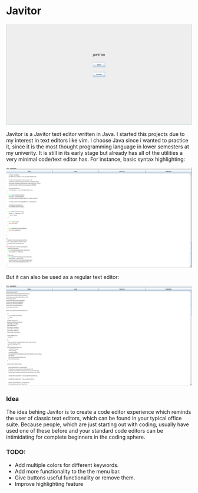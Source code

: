 # Javitor


![Alt text](https://github.com/w8ste/screenshots/blob/main/javitor_home.png)

Javitor is a Javitor text editor written in Java. I started this projects due to my interest in text editors like vim.
I choose Java since i wanted to practice it, since it is the most thought programming language in lower semesters 
at my univerity. It is still in its early stage but already has all of the utilities a very minimal code/text editor 
has. For instance, basic syntax highlighting:

![Alt text](https://github.com/w8ste/screenshots/blob/main/javitor_highlight.png)


But it can also be used as a regular text editor:

![Alt text](https://github.com/w8ste/screenshots/blob/main/javitor_nohigh.png)

### Idea
The idea behing Javitor is to create a code editor experience which reminds the user of
classic text editors, which can be found in your typical office suite. Because people, which are 
just starting out with coding, usually have used one of these before and your standard code editors can 
be intimidating for complete beginners in the coding sphere.

### TODO:
- Add multiple colors for different keywords. 
- Add more functionality to the the menu bar.
- Give buttons useful functionality or remove them.
- Improve highlighting feature
